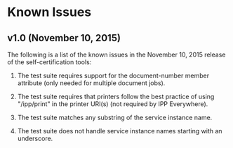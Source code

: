 # Known Issues

## v1.0 (November 10, 2015)

The following is a list of the known issues in the November 10, 2015 release of the self-certification tools:

1. The test suite requires support for the document-number member attribute (only needed for multiple document jobs).

2. The test suite requires that printers follow the best practice of using "/ipp/print" in the printer URI(s) (not required by IPP Everywhere).

3. The test suite matches any substring of the service instance name.

4. The test suite does not handle service instance names starting with an underscore.
